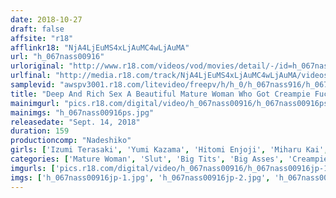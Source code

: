 ```yaml
---
date: 2018-10-27
draft: false
affsite: "r18"
afflinkr18: "NjA4LjEuMS4xLjAuMC4wLjAuMA"
url: "h_067nass00916"
urloriginal: "http://www.r18.com/videos/vod/movies/detail/-/id=h_067nass00916"
urlfinal: "http://media.r18.com/track/NjA4LjEuMS4xLjAuMC4wLjAuMA/videos/vod/movies/detail/-/id=h_067nass00916"
samplevid: "awspv3001.r18.com/litevideo/freepv/h/h_0/h_067nass916/h_067nass916_dmb_w.mp4"
title: "Deep And Rich Sex A Beautiful Mature Woman Who Got Creampie Fucked Deep Down Into The Depths Of Her Pussy 13 Ladies"
mainimgurl: "pics.r18.com/digital/video/h_067nass00916/h_067nass00916ps.jpg"
mainimgs: "h_067nass00916ps.jpg"
releasedate: "Sept. 14, 2018"
duration: 159
productioncomp: "Nadeshiko"
girls: ['Izumi Terasaki', 'Yumi Kazama', 'Hitomi Enjoji', 'Miharu Kai', 'Yuriko Hosaka', 'Misa Yuki', 'Ryoko Iori', 'Kiyomi Nagase', 'Misa Hatano', 'Iku Kondo\n(Ikumi Kondo)']
categories: ['Mature Woman', 'Slut', 'Big Tits', 'Big Asses', 'Creampie', 'Hi-Def']
imgurls: ['pics.r18.com/digital/video/h_067nass00916/h_067nass00916jp-1.jpg', 'pics.r18.com/digital/video/h_067nass00916/h_067nass00916jp-2.jpg', 'pics.r18.com/digital/video/h_067nass00916/h_067nass00916jp-3.jpg', 'pics.r18.com/digital/video/h_067nass00916/h_067nass00916jp-4.jpg', 'pics.r18.com/digital/video/h_067nass00916/h_067nass00916jp-5.jpg', 'pics.r18.com/digital/video/h_067nass00916/h_067nass00916jp-6.jpg', 'pics.r18.com/digital/video/h_067nass00916/h_067nass00916jp-7.jpg', 'pics.r18.com/digital/video/h_067nass00916/h_067nass00916jp-8.jpg', 'pics.r18.com/digital/video/h_067nass00916/h_067nass00916jp-9.jpg', 'pics.r18.com/digital/video/h_067nass00916/h_067nass00916jp-10.jpg', 'pics.r18.com/digital/video/h_067nass00916/h_067nass00916jp-11.jpg', 'pics.r18.com/digital/video/h_067nass00916/h_067nass00916jp-12.jpg', 'pics.r18.com/digital/video/h_067nass00916/h_067nass00916jp-13.jpg', 'pics.r18.com/digital/video/h_067nass00916/h_067nass00916jp-14.jpg', 'pics.r18.com/digital/video/h_067nass00916/h_067nass00916jp-15.jpg', 'pics.r18.com/digital/video/h_067nass00916/h_067nass00916jp-16.jpg', 'pics.r18.com/digital/video/h_067nass00916/h_067nass00916jp-17.jpg', 'pics.r18.com/digital/video/h_067nass00916/h_067nass00916jp-18.jpg', 'pics.r18.com/digital/video/h_067nass00916/h_067nass00916jp-19.jpg']
imgs: ['h_067nass00916jp-1.jpg', 'h_067nass00916jp-2.jpg', 'h_067nass00916jp-3.jpg', 'h_067nass00916jp-4.jpg', 'h_067nass00916jp-5.jpg', 'h_067nass00916jp-6.jpg', 'h_067nass00916jp-7.jpg', 'h_067nass00916jp-8.jpg', 'h_067nass00916jp-9.jpg', 'h_067nass00916jp-10.jpg', 'h_067nass00916jp-11.jpg', 'h_067nass00916jp-12.jpg', 'h_067nass00916jp-13.jpg', 'h_067nass00916jp-14.jpg', 'h_067nass00916jp-15.jpg', 'h_067nass00916jp-16.jpg', 'h_067nass00916jp-17.jpg', 'h_067nass00916jp-18.jpg', 'h_067nass00916jp-19.jpg']
---
```

